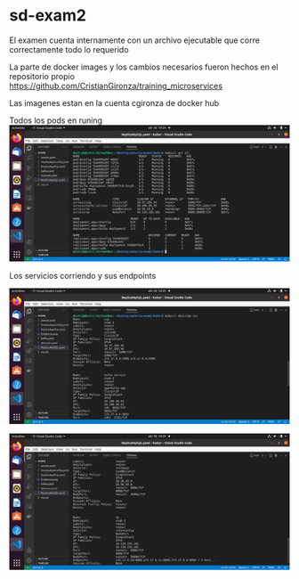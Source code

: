# sd-exam2
El examen cuenta internamente con un archivo ejecutable que corre correctamente todo lo requerido

La parte de docker images y los cambios necesarios fueron hechos en el repositorio propio 
https://github.com/CristianGironza/training_microservices

Las imagenes estan en la cuenta cgironza de docker hub

Todos los pods en runing 
![](https://github.com/CristianGironza/sd-exam2/blob/main/Kuber/Evidencia.png)

Los servicios corriendo y sus endpoints 

![](https://github.com/CristianGironza/sd-exam2/blob/main/Kuber/SVC1.png)

![](https://github.com/CristianGironza/sd-exam2/blob/main/Kuber/SVC2.png)
